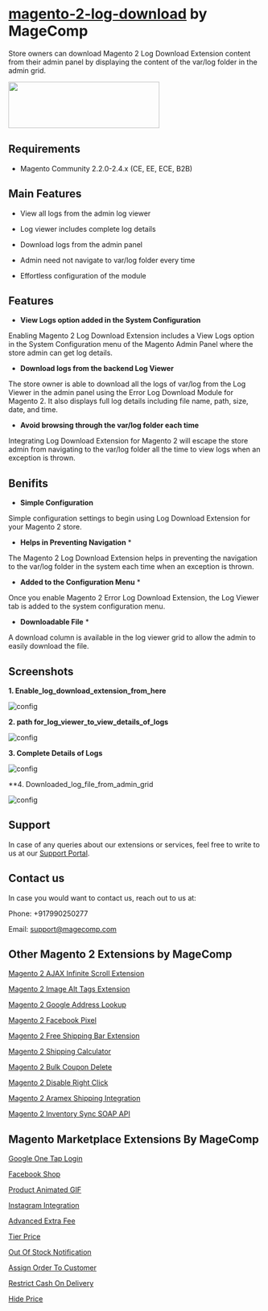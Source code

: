 # [magento-2-log-download](https://magecomp.com/magento-2-log-download.html) by MageComp

Store owners can download Magento 2 Log Download Extension content from their admin panel by displaying the content of the var/log folder in the admin grid.

<a href="https://magecomp.com/magento-2-log-download.html"><img width="300" height="92" src="https://magecomp.com/media/button.webp"></a>


## Requirements
* Magento Community 2.2.0-2.4.x (CE, EE, ECE, B2B)

## Main Features

* View all logs from the admin log viewer

* Log viewer includes complete log details

* Download logs from the admin panel

* Admin need not navigate to var/log folder every time

* Effortless configuration of the module

## Features

* **View Logs option added in the System Configuration**

Enabling Magento 2 Log Download Extension includes a View Logs option in the System Configuration menu of the Magento Admin Panel where the store admin can get log details.

* **Download logs from the backend Log Viewer**

The store owner is able to download all the logs of var/log from the Log Viewer in the admin panel using the Error Log Download Module for Magento 2. It also displays full log details including file name, path, size, date, and time.

* **Avoid browsing through the var/log folder each time**

Integrating Log Download Extension for Magento 2 will escape the store admin from navigating to the var/log folder all the time to view logs when an exception is thrown.

## Benifits

* **Simple Configuration**

Simple configuration settings to begin using Log Download Extension for your Magento 2 store.

* **Helps in Preventing Navigation** *

The Magento 2 Log Download Extension helps in preventing the navigation to the var/log folder in the system each time when an exception is thrown.

* **Added to the Configuration Menu** *

Once you enable Magento 2 Error Log Download Extension, the Log Viewer tab is added to the system configuration menu.

* **Downloadable File** *

A download column is available in the log viewer grid to allow the admin to easily download the file.

## Screenshots

**1. Enable_log_download_extension_from_here** 

![config](https://magecomp.com/media/catalog/product/cache/19b10369fecc27f1a40729d1b5b60dea/1/_/1._enable_log_download_extension_from_here_1.webp)

**2. path for_log_viewer_to_view_details_of_logs**

![config](https://magecomp.com/media/catalog/product/cache/19b10369fecc27f1a40729d1b5b60dea/2/_/2._path_for_log_viewer_to_view_details_of_logs_1.webp)

**3. Complete Details of Logs**

![config](https://magecomp.com/media/catalog/product/cache/19b10369fecc27f1a40729d1b5b60dea/3/_/3._view_complete_details_of_all_logs_and_download_them_from_admin_panel_1.webp)

**4. Downloaded_log_file_from_admin_grid

![config](https://magecomp.com/media/catalog/product/cache/19b10369fecc27f1a40729d1b5b60dea/4/_/4._downloaded_log_file_from_admin_grid_1.webp)

## Support

In case of any queries about our extensions or services, feel free to write to us at our [Support Portal](https://magecomp.com/support/).

## Contact us

In case you would want to contact us, reach out to us at:

Phone: +917990250277

Email: [support@magecomp.com](mailto:support@magecomp.com)

## Other Magento 2 Extensions by MageComp

[Magento 2 AJAX Infinite Scroll Extension](https://magecomp.com/magento-2-ajax-infinite-scroll.html)

[Magento 2 Image Alt Tags Extension](https://magecomp.com/magento-2-image-alt-tags.html)

[Magento 2 Google Address Lookup](https://magecomp.com/magento-2-google-address-lookup.html)

[Magento 2 Facebook Pixel](https://magecomp.com/magento-2-facebook-pixel.html)

[Magento 2 Free Shipping Bar Extension](https://magecomp.com/magento-2-free-shipping-bar.html)

[Magento 2 Shipping Calculator](https://magecomp.com/magento-2-shipping-calculator.html)

[Magento 2 Bulk Coupon Delete](https://magecomp.com/magento-2-bulk-coupon-delete.html)

[Magento 2 Disable Right Click](https://magecomp.com/magento-2-disable-right-click.html)

[Magento 2 Aramex Shipping Integration](https://magecomp.com/magento-2-aramex-shipping-integration.html)

[Magento 2 Inventory Sync SOAP API](https://magecomp.com/magento-2-inventory-sync-soap-api.html)

## Magento Marketplace Extensions By MageComp

[Google One Tap Login](https://marketplace.magento.com/magecomp-magento-2-google-one-tap-login.html)

[Facebook Shop](https://marketplace.magento.com/magecomp-magento-2-facebook-shop.html)

[Product Animated GIF](https://marketplace.magento.com/magecomp-magento-2-product-animated-gif.html)

[Instagram Integration](https://marketplace.magento.com/magecomp-magento-2-instagram-integration.html)

[Advanced Extra Fee](https://marketplace.magento.com/magecomp-magento-2-advanced-extra-fee.html)

[Tier Price](https://marketplace.magento.com/magecomp-module-tierprice.html)

[Out Of Stock Notification](https://marketplace.magento.com/magecomp-magento-2-out-of-stock-notification.html)

[Assign Order To Customer](https://marketplace.magento.com/magecomp-magento-2-assign-order-to-customer.html)

[Restrict Cash On Delivery](https://marketplace.magento.com/magecomp-module-restrictcod.html)

[Hide Price](https://marketplace.magento.com/magecomp-module-hideprice.html)

